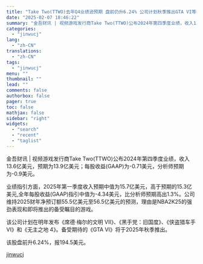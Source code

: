 ```yaml
---
title: "Take Two(TTWO)去年Q4业绩逊预期 盘前仍升6.24% 公司计划秋季推出GTA VI等新作"
date: "2025-02-07 18:46:22"
summary: "金吾财讯 | 视频游戏发行商Take Two(TTWO)公布2024年第四季度业绩，收入13.6亿美..."
categories:
  - "jinwucj"
lang:
  - "zh-CN"
translations:
  - "zh-CN"
tags:
  - "jinwucj"
menu: ""
thumbnail: ""
lead: ""
comments: false
authorbox: false
pager: true
toc: false
mathjax: false
sidebar: "right"
widgets:
  - "search"
  - "recent"
  - "taglist"
---
```


金吾财讯 | 视频游戏发行商Take Two(TTWO)公布2024年第四季度业绩，收入13.6亿美元，预期为13.9亿美元；每股收益(GAAP)为-0.71美元，分析师预期为-0.9美元。

业绩指引方面，2025年第一季度收入预期中值为15.7亿美元，高于预期的15.3亿美元,全年每股收益(GAAP)指引中值为-4.34美元，比分析师预期高出1.3%。公司维持2025财年净预订额55.5亿美元至56.5亿美元的预测，理由是NBA2K25的强劲表现和即将推出的备受瞩目的游戏。

该公司计划在明年发布《席德·梅尔的文明 VII》、《黑手党：旧国度》、《侠盗猎车手 VI》和《无主之地 4》。备受期待的《GTA VI》将于2025年秋季推出。

该股盘前升6.24%，报194.5美元。

[jinwucj](https://sky.szfiu.com/info/hk/details/265635383)
